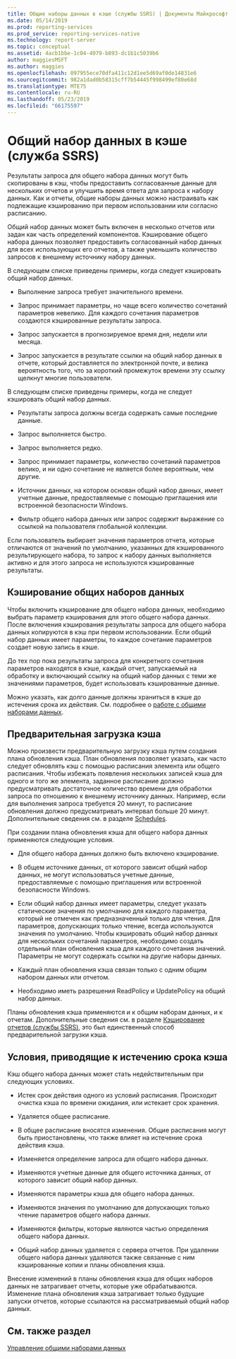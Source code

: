 ```yaml
---
title: Общие наборы данных в кэше (службы SSRS) | Документы Майкрософт
ms.date: 05/14/2019
ms.prod: reporting-services
ms.prod_service: reporting-services-native
ms.technology: report-server
ms.topic: conceptual
ms.assetid: 4acb1bbe-1c04-4979-b893-dc1b1c5039b6
author: maggiesMSFT
ms.author: maggies
ms.openlocfilehash: 097955ece70dfa411c12d1ee5d69af0de14831e6
ms.sourcegitcommit: 982a1dad0b58315cff7b54445f998499ef80e68d
ms.translationtype: MTE75
ms.contentlocale: ru-RU
ms.lasthandoff: 05/23/2019
ms.locfileid: "66175597"
---
```

# <a name="cache-shared-datasets-ssrs"></a>Общий набор данных в кэше (служба SSRS)
  Результаты запроса для общего набора данных могут быть скопированы в кэш, чтобы предоставить согласованные данные для нескольких отчетов и улучшить время ответа для запроса к набору данных. Как и отчеты, общие наборы данных можно настраивать как подлежащие кэшированию при первом использовании или согласно расписанию.  
  
 Общий набор данных может быть включен в несколько отчетов или задан как часть определений компонентов. Кэширование общего набора данных позволяет предоставить согласованный набор данных для всех использующих его отчетов, а также уменьшить количество запросов к внешнему источнику набору данных.  
  
 В следующем списке приведены примеры, когда следует кэшировать общий набор данных.  
  
-   Выполнение запроса требует значительного времени.  
  
-   Запрос принимает параметры, но чаще всего количество сочетаний параметров невелико. Для каждого сочетания параметров создаются кэшированные результаты запроса.  
  
-   Запрос запускается в прогнозируемое время дня, недели или месяца.  
  
-   Запрос запускается в результате ссылки на общий набор данных в отчете, который доставляется по электронной почте, и велика вероятность того, что за короткий промежуток времени эту ссылку щелкнут многие пользователи.  
  
 В следующем списке приведены примеры, когда не следует кэшировать общий набор данных.  
  
-   Результаты запроса должны всегда содержать самые последние данные.  
  
-   Запрос выполняется быстро.  
  
-   Запрос выполняется редко.  
  
-   Запрос принимает параметры, количество сочетаний параметров велико, и ни одно сочетание не является более вероятным, чем другие.  
  
-   Источник данных, на котором основан общий набор данных, имеет учетные данные, предоставляемые с помощью приглашения или встроенной безопасности Windows.  
  
-   Фильтр общего набора данных или запрос содержит выражение со ссылкой на пользователя глобальной коллекции.  
  
 Если пользователь выбирает значения параметров отчета, которые отличаются от значений по умолчанию, указанных для кэшированного результирующего набора, то запрос к набору данных выполняется активно и для этого запроса не используются кэшированные результаты.  
  
## <a name="caching-shared-datasets"></a>Кэширование общих наборов данных  
 Чтобы включить кэширование для общего набора данных, необходимо выбрать параметр кэширования для этого общего набора данных. После включения кэширования результаты запроса для общего набора данных копируются в кэш при первом использовании. Если общий набор данных имеет параметры, то каждое сочетание параметров создает новую запись в кэше.  
  
 До тех пор пока результаты запроса для конкретного сочетания параметров находятся в кэше, каждый отчет, запускаемый на обработку и включающий ссылку на общий набор данных с теми же значениями параметров, будет использовать кэшированные данные.  
  
 Можно указать, как долго данные должны храниться в кэше до истечения срока их действия. См. подробнее о [работе с общими наборами данных](../../reporting-services/work-with-shared-datasets-web-portal.md).  
  
## <a name="preloading-the-cache"></a>Предварительная загрузка кэша  
 Можно произвести предварительную загрузку кэша путем создания плана обновления кэша. План обновления позволяет указать, как часто следует обновлять кэш с помощью расписания элемента или общего расписания. Чтобы избежать появления нескольких записей кэша для одного и того же элемента, заданное расписание должно предусматривать достаточное количество времени для обработки запроса по отношению к внешнему источнику данных. Например, если для выполнения запроса требуется 20 минут, то расписание обновления должно предусматривать интервал больше 20 минут. Дополнительные сведения см. в разделе [Schedules](../../reporting-services/subscriptions/schedules.md).  
  
 При создании плана обновления кэша для общего набора данных применяются следующие условия.  
  
-   Для общего набора данных должно быть включено кэширование.  
  
-   В общем источнике данных, от которого зависит общий набор данных, не могут использоваться учетные данные, предоставляемые с помощью приглашения или встроенной безопасности Windows.  
  
-   Если общий набор данных имеет параметры, следует указать статические значения по умолчанию для каждого параметра, который не отмечен как предназначенный только для чтения. Для параметров, допускающих только чтение, всегда используются значения по умолчанию. Чтобы кэшировать общий набор данных для нескольких сочетаний параметров, необходимо создать отдельный план обновления кэша для каждого сочетания значений. Параметры не могут содержать ссылки на другие наборы данных.  
  
-   Каждый план обновления кэша связан только с одним общим набором данных или отчетом.  
  
-   Необходимо иметь разрешения ReadPolicy и UpdatePolicy на общий набор данных.  
  
 Планы обновления кэша применяются и к общим наборам данных, и к отчетам. Дополнительные сведения см. в разделе [Кэширование отчетов (службы SSRS)](../../reporting-services/report-server/caching-reports-ssrs.md), это был единственный способ предварительной загрузки кэша.  
  
## <a name="conditions-that-cause-cache-expiration"></a>Условия, приводящие к истечению срока кэша  
 Кэш общего набора данных может стать недействительным при следующих условиях.  
  
-   Истек срок действия одного из условий расписания. Происходит очистка кэша по времени ожидания, или истекает срок хранения.  
  
-   Удаляется общее расписание.  
  
-   В общее расписание вносятся изменения. Общие расписания могут быть приостановлены, что также влияет на истечение срока действия кэша.  
  
-   Изменяется определение запроса для общего набора данных.  
  
-   Изменяются учетные данные для общего источника данных, от которого зависит общий набор данных.  
  
-   Изменяются параметры кэша для общего набора данных.  
  
-   Изменяются значения по умолчанию для допускающих только чтение параметров общего набора данных.  
  
-   Изменяются фильтры, которые являются частью определения общего набора данных.  
  
-   Общий набор данных удаляется с сервера отчетов. При удалении общего набора данных удаляются также связанные с ним кэшированные копии и планы обновления кэша.  
  
 Внесение изменений в планы обновления кэша для общих наборов данных не затрагивает отчеты, которые уже обрабатываются. Изменение плана обновления кэша затрагивает только будущие запуски отчетов, которые ссылаются на рассматриваемый общий набор данных.  
  
## <a name="see-also"></a>См. также раздел
  
 [Управление общими наборами данных](../../reporting-services/report-data/manage-shared-datasets.md)  
  